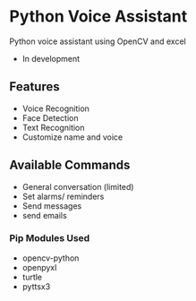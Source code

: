 # Python Voice Assistant
Python voice assistant using OpenCV and excel
  - In development

## Features
- Voice Recognition
- Face Detection
- Text Recognition
- Customize name and voice

## Available Commands
- General conversation (limited)
- Set alarms/ reminders
- Send messages
- send emails

### Pip Modules Used
- opencv-python
- openpyxl
- turtle
- pyttsx3
